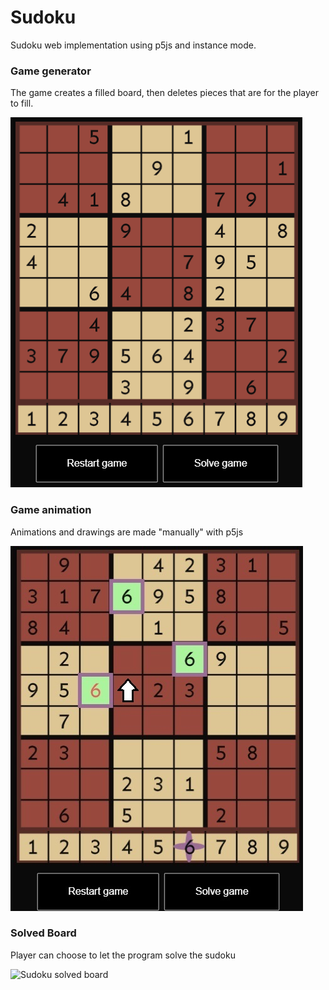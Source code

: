 # Sudoku
Sudoku web implementation using p5js and instance mode.

### Game generator
The game creates a filled board, then deletes pieces that are for the player to fill.

![Sudoku unsolved board](/SS/sudo1.png)

### Game animation
Animations and drawings are made "manually" with p5js

![Sudoku unsolved board](/SS/inked_sudo2.jpg)

### Solved Board
Player can choose to let the program solve the sudoku

![Sudoku solved board](/SS/sudo2.jpg)
